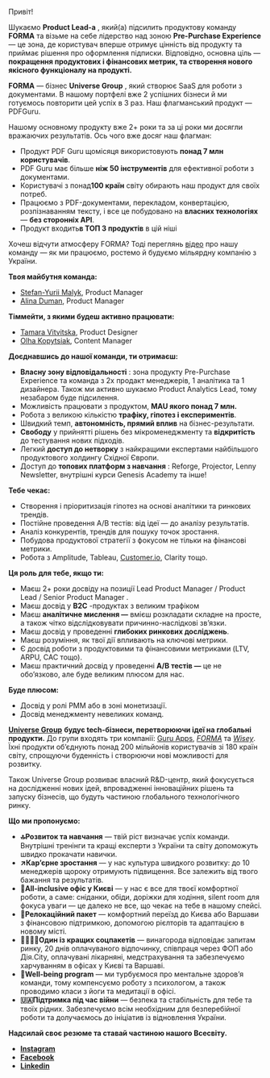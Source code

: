 Привіт!

Шукаємо **Product Lead-a** , який(а) підсилить продуктову команду **FORMA** та
візьме на себе лідерство над зоною **Pre-Purchase Experience** — це зона, де
користувач вперше отримує цінність від продукту та приймає рішення про
оформлення підписки. Відповідно, основна ціль — **покращення продуктових і
фінансових метрик, та створення нового якісного функціоналу на продукті.**

**FORMA** — бізнес **Universe Group** , який створює SaaS для роботи з
документами. В нашому портфелі вже 2 успішних бізнеси й ми готуємось повторити
цей успіх в 3 раз. Наш флагманський продукт — PDFGuru.

Нашому основному продукту вже 2+ роки та за ці роки ми досягли вражаючих
результатів. Ось чого вже досяг наш флагман:

  * Продукт PDF Guru щомісяця використовують **понад 7 млн користувачів**.
  * PDF Guru має більше **ніж 50 інструментів** для ефективної роботи з документами.
  * Користувачі з понад**100 країн** світу обирають наш продукт для своїх потреб.
  * Працюємо з PDF-документами, перекладом, конвертацією, розпізнаванням тексту, і все це побудовано на **власних технологіях** — **без сторонніх API**.
  * Продукт входить**в ТОП 3 продуктів** в цій ніші

Хочеш відчути атмосферу FORMA? Тоді переглянь
[відео](https://www.youtube.com/watch?v=2ciKp1SG2MM) про нашу команду — як ми
працюємо, ростемо й будуємо мільярдну компанію з України.

**Твоя майбутня команда:**

  * [Stefan-Yurii Malyk](https://www.linkedin.com/in/stefan-yurii-malyk/), Product Manager
  * [Alina Duman](https://www.linkedin.com/in/alina-duman-912693282/), Product Manager

**Тіммейти, з якими будеш активно працювати:**

  * [Tamara Vitvitska](https://www.linkedin.com/in/tavj/), Product Designer
  * [Olha Kopytsiak](https://www.linkedin.com/in/olha-kopytsiak/), Content Manager

**Доєднавшись до нашої команди, ти отримаєш:**

  * **Власну зону відповідальності** : зона продукту Pre-Purchase Experience та команда з 2х продакт менеджерів, 1 аналітика та 1 дизайнера. Також ми активно шукаємо Product Analytics Lead, тому незабаром буде підсилення.
  * Можливість працювати з продуктом, **MAU якого понад 7 млн.**
  * Робота з великою кількістю **трафіку, гіпотез і експериментів**.
  * Швидкий темп, **автономність, прямий вплив** на бізнес-результати.
  * **Свободу** у прийнятті рішень без мікроменеджменту та **відкритість** до тестування нових підходів.
  * Легкий **доступ до нетворку** з найкращими експертами найбільшого продуктового холдингу Східної Європи.
  * Доступ до **топових платформ з навчання** : Reforge, Projector, Lenny Newsletter, внутрішні курси Genesis Academy та інше!

**Тебе чекає:**

  * Створення і пріоритизація гіпотез на основі аналітики та ринкових трендів.
  * Постійне проведення A/B тестів: від ідеї — до аналізу результатів.
  * Аналіз конкурентів, трендів для пошуку точок зростання.
  * Побудова продуктової стратегії з фокусом не тільки на фінансові метрики.
  * Робота з Amplitude, Tableau, [Customer.io](http://customer.io/), Clarity тощо.

**Ця роль для тебе, якщо ти:**

  * Маєш 2+ роки досвіду на позиції Lead Product Manager / Product Lead / Senior Product Manager .
  * Маєш досвід у **B2C** -продуктах з великим трафіком
  * Маєш **аналітичне мислення —** вмієш розкладати складне на просте, а також чітко відслідковувати причинно-наслідкові звʼязки.
  * Маєш досвід у проведенні **глибоких ринкових досліджень**.
  * Маєш розуміння, як твої дії впливають на ключові метрики.
  * Є досвід роботи з продуктовими та фінансовими метриками (LTV, ARPU, CAC тощо).
  * Маєш практичний досвід у проведенні **A/B тестів —** це не обоʼязково, але буде великим плюсом для нас.

**Буде плюсом:**

  * Досвід у ролі PMM або в зоні монетизації.
  * Досвід менеджменту невеликих команд.

**[Universe
Group](https://robota.ua/redirect?event_name=url_click&redir_token=eyJPcmlnaW5hbFVybCI6Imh0dHBzOi8vdW5pLnRlY2gvIiwiVmFjYW5jeUlkIjoxMDM3MzgxMn0=)**
**будує tech-бізнеси, перетворюючи ідеї на глобальні продукти.** До групи
входять три компанії: [Guru
Apps](https://robota.ua/redirect?event_name=url_click&redir_token=eyJPcmlnaW5hbFVybCI6Imh0dHBzOi8vYXBwcy5hcHBsZS5jb20vdXMvZGV2ZWxvcGVyL2dtLXVuaXZlcnNlYXBwcy1saW1pdGVkL2lkMTQ3MzI3NjA5OT91dG1fc291cmNlPSU3QiU3Qkd1cnVfQXBwc19JbnN0YWdyYW0lN0QlN0QiLCJWYWNhbmN5SWQiOjEwMzczODEyfQ==),
_[FORMA](https://robota.ua/redirect?event_name=url_click&redir_token=eyJPcmlnaW5hbFVybCI6Imh0dHBzOi8vcGRmZ3VydS5jb20vIiwiVmFjYW5jeUlkIjoxMDM3MzgxMn0=)_
та
_[Wisey](https://robota.ua/redirect?event_name=url_click&redir_token=eyJPcmlnaW5hbFVybCI6Imh0dHBzOi8vd2lzZXkuYXBwLyIsIlZhY2FuY3lJZCI6MTAzNzM4MTJ9)_.
Їхні продукти об’єднують понад 200 мільйонів користувачів зі 180 країн світу,
спрощуючи буденність і створюючи нові можливості для розвитку.

Також Universe Group розвиває власний R&D-центр, який фокусується на
дослідженні нових ідей, впровадженні інноваційних рішень та запуску бізнесів,
що будуть частиною глобального технологічного ринку.

**Що ми пропонуємо:**

  * **🔝Розвиток та навчання** — твій ріст визначає успіх команди. Внутрішні тренінги та кращі експерти з України та світу допоможуть швидко прокачати навички.
  * **↗️Кар’єрне зростання** — у нас культура швидкого розвитку: до 10 менеджерів щороку отримують підвищення. Все залежить від твого бажання та результатів.
  * **📍All-inclusive офіс у Києві** — у нас є все для твоєї комфортної роботи, а саме: сніданки, обіди, доріжки для ходіння, silent room для фокуса уваги — це далеко не все, що чекає на тебе в нашому спейсі.
  * **🧳Релокаційний пакет** — комфортний переїзд до Києва або Варшави з фінансовою підтримкою, допомогою рієлторів та адаптацією в новому місті.
  * **🤜🏻🤛🏻Один із кращих соцпакетів** — винагорода відповідає запитам ринку, 20 днів оплачуваного відпочинку, співпраця через ФОП або Дія.City, оплачувані лікарняні, медстрахування та забезпечуємо харчуванням в офісах у Києві та Варшаві.
  * **💛Well-being program** — ми турбуємося про ментальне здоровʼя команди, тому компенсуємо роботу з психологом, а також проводимо класи з йоги та медитації в офісі.
  * **🇺🇦Підтримка під час війни** — безпека та стабільність для тебе та твоїх рідних. Забезпечуємо всім необхідним для безперебійної роботи та долучаємось до ініціатив із відновлення України.

**Надсилай своє резюме та ставай частиною нашого Всесвіту.**

  * **[Instagram](https://www.instagram.com/universe__apps/)**
  * **[Facebook](https://www.facebook.com/universe.apps.info)**
  * **[Linkedin](https://www.linkedin.com/company/71226745/)**